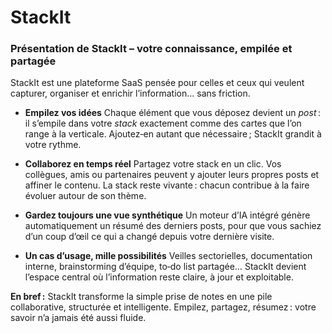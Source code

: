 # StackIt

### Présentation de **StackIt** – votre connaissance, empilée et partagée

StackIt est une plateforme SaaS pensée pour celles et ceux qui veulent capturer, organiser et enrichir l’information… sans friction.

* **Empilez vos idées**
  Chaque élément que vous déposez devient un *post* : il s’empile dans votre *stack* exactement comme des cartes que l’on range à la verticale. Ajoutez‑en autant que nécessaire ; StackIt grandit à votre rythme.

* **Collaborez en temps réel**
  Partagez votre stack en un clic. Vos collègues, amis ou partenaires peuvent y ajouter leurs propres posts et affiner le contenu. La stack reste vivante : chacun contribue à la faire évoluer autour de son thème.

* **Gardez toujours une vue synthétique**
  Un moteur d’IA intégré génère automatiquement un résumé des derniers posts, pour que vous sachiez d’un coup d’œil ce qui a changé depuis votre dernière visite.


* **Un cas d’usage, mille possibilités**
  Veilles sectorielles, documentation interne, brainstorming d’équipe, to‑do list partagée… StackIt devient l’espace central où l’information reste claire, à jour et exploitable.

**En bref :** StackIt transforme la simple prise de notes en une pile collaborative, structurée et intelligente. Empilez, partagez, résumez : votre savoir n’a jamais été aussi fluide.
